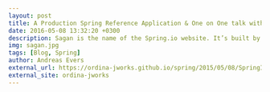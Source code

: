 ```yaml
---
layout: post
title: A Production Spring Reference Application & One on One talk with Brian Clozel
date: 2016-05-08 13:32:20 +0300
description: Sagan is the name of the Spring.io website. It’s built by Pivotal Labs and maintained and extended by Brian Clozel. The project uses a best-of-breed set of tools. In Brian Clozel’s talk he sheds a light on which tools are used for which reasons. After the talk I sit down with Brian to discuss some more details.
img: sagan.jpg
tags: [Blog, Spring]
author: Andreas Evers
external_url: https://ordina-jworks.github.io/spring/2015/05/08/SpringIO15-Sagan.html
external_site: ordina-jworks
---
```

